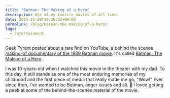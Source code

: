 ```yaml
---
title: "Batman: The Making of a Hero"
description: One of my fvorite movies of all time.
date: 2014-11-29T19:36:32+00:00
permalink: /blog/batman-the-making-of-a-hero/
tags:
  - Entertainment
---
```


Geek Tyrant posted about a rare find on YouTube, a behind the scenes [making-of documentary of the 1989 Batman movie](http://geektyrant.com/news/batman-the-making-of-a-hero-tim-burton-batman-documentary). It's called [Batman: The Making of a Hero](https://www.youtube.com/watch?v=ASQbMs5xtCQ).

I was 10-years-old when I watched this movie in the theater with my dad. To this day, it still stands as one of the most enduring memories of my childhood and the first piece of media that really made me go, "Wow!" Ever since then, I've wanted to be Batman, anger issues and all. 🙂 I loved getting a peek at some of the behind-the-scenes material of the movie.

